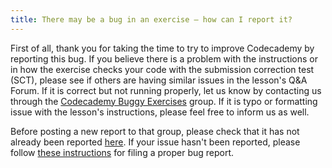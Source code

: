 ```yaml
---
title: There may be a bug in an exercise — how can I report it?
---
```


First of all, thank you for taking the time to try to improve Codecademy by reporting this bug. If you believe there is a problem with the instructions or in how the exercise checks your code with the submission correction test (SCT), please see if others are having similar issues in the lesson's Q&A Forum. If it is correct but not running properly, let us know by contacting us through the [Codecademy Buggy Exercises](http://www.codecademy.com/groups/buggy-exercises) group. If it is typo or formatting issue with the lesson's instructions, please feel free to inform us as well.

Before posting a new report to that group, please check that it has not already been reported [here](https://docs.google.com/spreadsheet/ccc?key=0AmiUmzXzpa1ddGdwRjdHRDlBRkt1eVpBc281a3J3R2c&usp=sharing). If your issue hasn't been reported, please follow [these instructions](http://www.codecademy.com/groups/buggy-exercises/discussions/51549abe0508c0b97d004add) for filing a proper bug report.